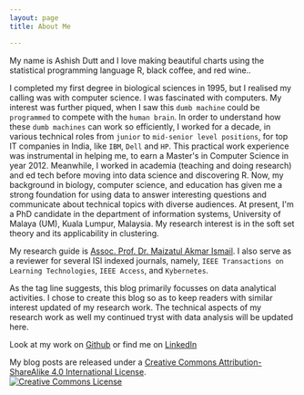 ```yaml
---
layout: page
title: About Me

---
```


My name is Ashish Dutt and I love making beautiful charts using the statistical programming language R, black coffee, and red wine..

I completed my first degree in biological sciences in 1995, but I realised my calling was with computer science. I was fascinated with computers. My interest was further piqued, when I saw this `dumb machine` could be `programmed` to compete with the `human brain`. In order to understand how these `dumb machines` can work so efficiently,  I worked  for a decade, in various technical roles from `junior` to `mid-senior level positions`, for top IT companies in India, like `IBM`, `Dell` and `HP`. This practical work experience was instrumental in helping me, to earn a Master's in Computer Science in year 2012. Meanwhile, I worked in academia (teaching and doing research) and ed tech before moving into data science and discovering R. Now, my background in biology, computer science, and education has given me a strong foundation for using data to answer interesting questions and communicate about technical topics with diverse audiences. At present, I'm a PhD candidate in the department of information systems, University of Malaya (UM), Kuala Lumpur, Malaysia. My research interest is in the soft set theory and its applicability in clustering. 

My research guide is [Assoc. Prof. Dr. Maizatul Akmar Ismail](https://umexpert.um.edu.my/maizatul). I also serve as a reviewer for several ISI indexed journals, namely, `IEEE Transactions on Learning Technologies`, `IEEE Access`, and `Kybernetes`.

As the tag line suggests, this blog primarily focusses on data analytical activities. I chose to create this blog so as to keep readers with similar interest updated of my research work. The technical aspects of my research work as well my continued tryst with data analysis will be updated here. 

Look at my work on [Github](https://github.com/duttashi/) or find me on [LinkedIn](https://my.linkedin.com/in/duttashish)

My blog posts are released under a [Creative Commons Attribution-ShareAlike 4.0 International License](http://creativecommons.org/licenses/by-sa/4.0/).
<br /><a rel="license" href="https://creativecommons.org/licenses/by-sa/4.0/"><img alt="Creative Commons License" style="border-width:0" src="https://i.creativecommons.org/l/by-sa/4.0/88x31.png" /></a><br />
